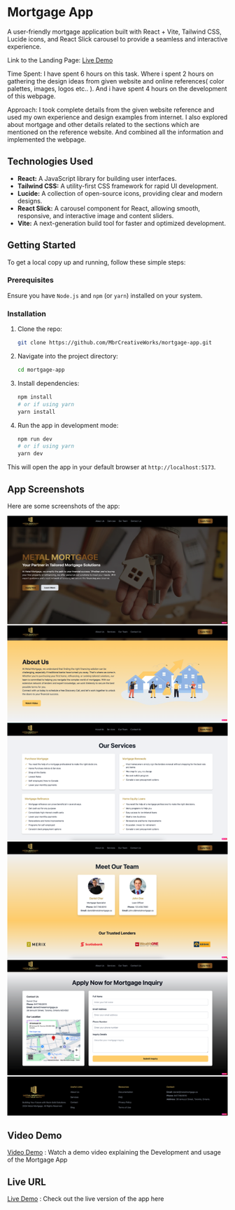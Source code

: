 # Mortgage App

A user-friendly mortgage application built with React + Vite, Tailwind CSS, Lucide icons, and React Slick carousel to provide a seamless and interactive experience.  

Link to the Landing Page: [Live Demo](https://mortgage-app-seven.vercel.app)

Time Spent: I have spent 6 hours on this task. Where i spent 2 hours on gathering the design ideas from given website and online references( color palettes, images, logos etc.. ). And i have spent 4 hours on the development of this webpage.

Approach: I took complete details from the given website reference and used my own experience and design examples from internet. I also explored about mortgage and other details related to the sections which are mentioned on the reference website. And combined all the information and implemented the webpage.


## Technologies Used

- **React:** A JavaScript library for building user interfaces.
- **Tailwind CSS:** A utility-first CSS framework for rapid UI development.
- **Lucide:** A collection of open-source icons, providing clear and modern designs.
- **React Slick:** A carousel component for React, allowing smooth, responsive, and interactive image and content sliders.
- **Vite:** A next-generation build tool for faster and optimized development.

## Getting Started

To get a local copy up and running, follow these simple steps:

### Prerequisites

Ensure you have `Node.js` and `npm` (or `yarn`) installed on your system.

### Installation

1. Clone the repo:
   ```bash
   git clone https://github.com/MbrCreativeWorks/mortgage-app.git
   ```

2. Navigate into the project directory:
   ```bash
   cd mortgage-app
   ```

3. Install dependencies:
   ```bash
   npm install
   # or if using yarn
   yarn install
   ```

4. Run the app in development mode:
   ```bash
   npm run dev
   # or if using yarn
   yarn dev
   ```

This will open the app in your default browser at `http://localhost:5173`.

## App Screenshots

Here are some screenshots of the app:

![App Screenshot 1](./src/assets/screen1.png)
![App Screenshot 1](./src/assets/screen2.png)
![App Screenshot 1](./src/assets/screen3.png)
![App Screenshot 1](./src/assets/screen4.png)
![App Screenshot 1](./src/assets/screen5.png)
![App Screenshot 1](./src/assets/screen6.png)

## Video Demo

[Video Demo](https://drive.google.com/file/d/17UvHvTr7SL_vDQH-hfv2L0RyxP9ZsldQ) : Watch a demo video explaining the Development and usage of the Mortgage App 

## Live URL

[Live Demo](https://mortgage-app-seven.vercel.app) : Check out the live version of the app here
